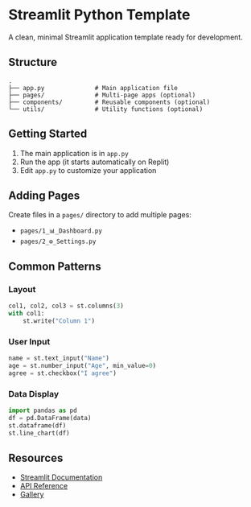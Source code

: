 # Streamlit Python Template

A clean, minimal Streamlit application template ready for development.

## Structure

```
.
├── app.py              # Main application file
├── pages/              # Multi-page apps (optional)
├── components/         # Reusable components (optional)
└── utils/              # Utility functions (optional)
```

## Getting Started

1. The main application is in `app.py`
2. Run the app (it starts automatically on Replit)
3. Edit `app.py` to customize your application

## Adding Pages

Create files in a `pages/` directory to add multiple pages:
- `pages/1_📊_Dashboard.py`
- `pages/2_⚙️_Settings.py`

## Common Patterns

### Layout
```python
col1, col2, col3 = st.columns(3)
with col1:
    st.write("Column 1")
```

### User Input
```python
name = st.text_input("Name")
age = st.number_input("Age", min_value=0)
agree = st.checkbox("I agree")
```

### Data Display
```python
import pandas as pd
df = pd.DataFrame(data)
st.dataframe(df)
st.line_chart(df)
```

## Resources

- [Streamlit Documentation](https://docs.streamlit.io)
- [API Reference](https://docs.streamlit.io/library/api-reference)
- [Gallery](https://streamlit.io/gallery)
